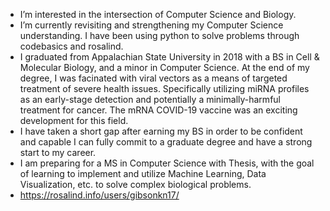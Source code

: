 - I’m interested in the intersection of Computer Science and Biology. 
- I’m currently revisiting and strengthening my Computer Science understanding. I have been using python to solve problems through codebasics and rosalind. 
- I graduated from Appalachian State University in 2018 with a BS in Cell & Molecular Biology, and a minor in Computer Science. At the end of my degree, I was facinated with viral vectors as a means of targeted treatment of severe health issues. Specifically utilizing miRNA profiles as an early-stage detection and potentially a minimally-harmful treatment for cancer. The mRNA COVID-19 vaccine was an exciting development for this field.
- I have taken a short gap after earning my BS in order to be confident and capable I can fully commit to a graduate degree and have a strong start to my career.
- I am preparing for a MS in Computer Science with Thesis, with the goal of learning to implement and utilize Machine Learning, Data Visualization, etc. to solve complex biological problems.
- https://rosalind.info/users/gibsonkn17/

<!---
codingCells/codingCells is a ✨ special ✨ repository because its `README.md` (this file) appears on your GitHub profile.
You can click the Preview link to take a look at your changes.
--->
